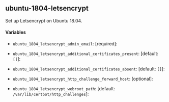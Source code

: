 ## ubuntu-1804-letsencrypt

Set up Letsencrypt on Ubuntu 18.04.

#### Variables

* `ubuntu_1804_letsencrypt_admin_email`: [required]:

* `ubuntu_1804_letsencrypt_additional_certificates_present`: [default: `[]`]:

* `ubuntu_1804_letsencrypt_additional_certificates_absent`: [default: `[]`]:

* `ubuntu_1804_letsencrypt_http_challenge_forward_host`: [optional]:

* `ubuntu_1804_letsencrypt_webroot_path`: [default: `/var/lib/certbot/http_challenges`]:
